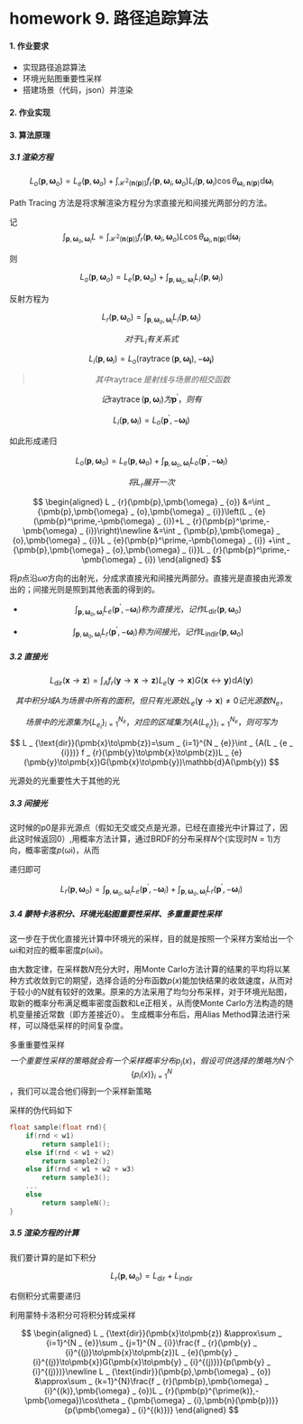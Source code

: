 # homework 9. 路径追踪算法

#### 1. 作业要求

- 实现路径追踪算法
- 环境光贴图重要性采样
- 搭建场景（代码，json）并渲染

#### 2. 作业实现



#### 3. 算法原理

##### 3.1 渲染方程

$$
L _ {o}(\pmb{p},\pmb{\omega} _ {o})=L _ {e}(\pmb{p},\pmb{\omega} _ {o})+\int _ {\mathcal{H}^2(\pmb{n}(\pmb{p}))} f _ {r}(\pmb{p},\pmb{\omega} _ {i},\pmb{\omega} _ {o})L _ {i}(\pmb{p},\pmb{\omega} _ {i})\cos\theta _ {\pmb{\omega} _ {i},\pmb{n}(\pmb{p})}\mathbb{d}\pmb{\omega} _ {i}
$$

Path Tracing 方法是将求解渲染方程分为求直接光和间接光两部分的方法。

记
$$
\int _ {\pmb{p},\pmb{\omega} _ {o},\pmb{\omega} _ {i}}L=\int _ {\mathcal{H}^2(\pmb{n}(\pmb{p}))} f _ {r}(\pmb{p},\pmb{\omega} _ {i},\pmb{\omega} _ {o})L\cos\theta _ {\pmb{\omega} _ {i},\pmb{n}(\pmb{p})}\mathbb{d}\pmb{\omega} _ {i}
$$

则

$$
L _ {o}(\pmb{p},\pmb{\omega} _ {o})=L _ {e}(\pmb{p},\pmb{\omega} _ {o})+\int _ {\pmb{p},\pmb{\omega} _ {o},\pmb{\omega} _ {i}}L _ {i}(\pmb{p},\pmb{\omega} _ {i})
$$

反射方程为

$$
L _ {r}(\pmb{p},\pmb{\omega} _ {o})=\int _ {\pmb{p},\pmb{\omega} _ {o},\pmb{\omega} _ {i}}L _ {i}(\pmb{p},\pmb{\omega} _ {i})
$$

$$
对于 L _ {i} 有关系式
$$

$$
L _ {i}(\pmb{p},\pmb{\omega} _ {i})=L _ {o}(\mathop{raytrace}(\pmb{p},\pmb{\omega _ {i}}),-\pmb{\omega _ {i}})
$$

> $$
> 其中 \mathop{raytrace} 是射线与场景的相交函数
> $$

$$
记 \mathop{raytrace}(\pmb{p},\pmb{\omega} _ {i}) 为 \pmb{p}^\prime，则有
$$

$$
L _ {i}(\pmb{p},\pmb{\omega} _ {i})=L _ {o}(\pmb{p}^\prime,-\pmb{\omega _ {i}})
$$

如此形成递归

$$
L _ {o}(\pmb{p},\pmb{\omega} _ {o})=L _ {e}(\pmb{p},\pmb{\omega} _ {o})+\int _ {\pmb{p},\pmb{\omega} _ {o},\pmb{\omega} _ {i}}L _ {o}(\pmb{p}^\prime,-\pmb{\omega} _ {i})
$$

$$
将 L _ {r} 展开一次
$$

$$
\begin{aligned}
L _ {r}(\pmb{p},\pmb{\omega} _ {o})
&=\int _ {\pmb{p},\pmb{\omega} _ {o},\pmb{\omega} _ {i}}\left(L _ {e}(\pmb{p}^\prime,-\pmb{\omega} _ {i})+L _ {r}(\pmb{p}^\prime,-\pmb{\omega} _ {i})\right)\newline 
&=\int _ {\pmb{p},\pmb{\omega} _ {o},\pmb{\omega} _ {i}}L _ {e}(\pmb{p}^\prime,-\pmb{\omega} _ {i})
+\int _ {\pmb{p},\pmb{\omega} _ {o},\pmb{\omega} _ {i}}L _ {r}(\pmb{p}^\prime,-\pmb{\omega} _ {i})
\end{aligned}
$$

将𝑝点沿𝜔𝑜方向的出射光，分成求直接光和间接光两部分。直接光是直接由光源发出的；间接光则是照到其他表面的得到的。

- $$
  \int _ {\pmb{p},\pmb{\omega} _ {o},\pmb{\omega} _ {i}}L _ {e}(\pmb{p}^\prime,-\pmb{\omega} _ {i}) 称为直接光，记作 L _ {\text{dir}}(\pmb{p},\pmb{\omega} _ {o})
  $$

  

- $$
  \int _ {\pmb{p},\pmb{\omega} _ {o},\pmb{\omega} _ {i}}L _ {r}(\pmb{p}^\prime,-\pmb{\omega} _ {i}) 称为间接光，记作 L _ {\text{indir}}(\pmb{p},\pmb{\omega} _ {o})
  $$

  

##### 3.2 直接光

$$
L _ {\text{dir}}(\pmb{x}\to\pmb{z})=\int _ A f _ {r}(\pmb{y}\to \pmb{x}\to\pmb{z})L _ {e}(\pmb{y}\to\pmb{x})G(\pmb{x}\leftrightarrow\pmb{y})\mathbb{d}A(\pmb{y})
$$

$$
其中积分域 A 为场景中所有的面积，但只有光源处 L _ {e}(\pmb{y}\to\pmb{x})\neq 0 记光源数 N _ {e}，
$$

$$
场景中的光源集为 \{L _ {e _ {i}}\} _ {i=1}^{N _ {e}} ，对应的区域集为 \{A(L _ {e _ {i}})\} _ {i=1}^{N _ {e}}，则可写为
$$

$$
L _ {\text{dir}}(\pmb{x}\to\pmb{z})=\sum _ {i=1}^{N _ {e}}\int _ {A(L _ {e _ {i}})} f _ {r}(\pmb{y}\to\pmb{x}\to\pmb{z})L _ {e}(\pmb{y}\to\pmb{x})G(\pmb{x}\to\pmb{y})\mathbb{d}A(\pmb{y})
$$

光源处的光重要性大于其他的光

##### 3.3 间接光

这时候的p0是非光源点（假如无交或交点是光源，已经在直接光中计算过了，因此这时候返回0）,用概率方法计算，通过BRDF的分布采样*N*个(实现时*N* = 1)方向，概率密度*p*(ωi)，从而 

递归即可

$$
L _ {r}(\pmb{p},\pmb{\omega} _ {o})=\int _ {\pmb{p},\pmb{\omega} _ {o},\pmb{\omega} _ {i}}L _ {e}(\pmb{p}^\prime,-\pmb{\omega} _ {i})
+\int _ {\pmb{p},\pmb{\omega} _ {o},\pmb{\omega} _ {i}}L _ {r}(\pmb{p}^\prime,-\pmb{\omega} _ {i})
$$



##### **3.4** 蒙特卡洛积分、环境光贴图重要性采样、多重重要性采样

这一步在于优化直接光计算中环境光的采样，目的就是按照一个采样方案给出一个ωi和对应的概率密度*p*(ωi)。 

由大数定律，在采样数*N*充分大时，用Monte Carlo方法计算的结果的平均将以某种方式收敛到它的期望，选择合适的分布函数*p*(*x*)能加快结果的收敛速度，从而对于较小的*N*就有较好的效果。原来的方法采用了均匀分布采样，对于环境光贴图，取新的概率分布满足概率密度函数和Le正相关，从而使Monte Carlo方法构造的随机变量接近常数（即方差接近0）。 生成概率分布后，用Alias Method算法进行采样，可以降低采样的时间复杂度。

多重重要性采样
$$
一个重要性采样的策略就会有一个采样概率分布 p _ i(x)， 假设可供选择的策略为 N 个 \{p _ i(x)\} _ {i=1}^N
$$
，我们可以混合他们得到一个采样新策略

采样的伪代码如下

```c++
float sample(float rnd){
    if(rnd < w1)
        return sample1();
    else if(rnd < w1 + w2)
        return sample2();
    else if(rnd < w1 + w2 + w3)
        return sample3();
    ...
    else
        return sampleN();
}
```

##### 3.5 渲染方程的计算

我们要计算的是如下积分

$$
L _ {r}(\pmb{p},\pmb{\omega} _ {o})=L _ {\text{dir}}+L _ {\text{indir}}
$$

右侧积分式需要递归

利用蒙特卡洛积分可将积分转成采样

$$
\begin{aligned}
L _ {\text{dir}}(\pmb{x}\to\pmb{z})
&\approx\sum _ {i=1}^{N _ {e}}\sum _ {j=1}^{N _ {i}}\frac{f _ {r}(\pmb{y} _ {i}^{(j)}\to\pmb{x}\to\pmb{z})L _ {e}(\pmb{y} _ {i}^{(j)}\to\pmb{x})G(\pmb{x}\to\pmb{y} _ {i}^{(j)})}{p(\pmb{y} _ {i}^{(j)})}\newline 
L _ {\text{indir}}(\pmb{p},\pmb{\omega} _ {o})
&\approx\sum _ {k=1}^{N}\frac{f _ {r}(\pmb{p},\pmb{\omega} _ {i}^{(k)},\pmb{\omega} _ {o})L _ {r}(\pmb{p}^{\prime(k)},-\pmb{\omega})\cos\theta _ {\pmb{\omega} _ {i},\pmb{n}(\pmb{p})}}{p(\pmb{\omega} _ {i}^{(k)})}
\end{aligned}
$$

